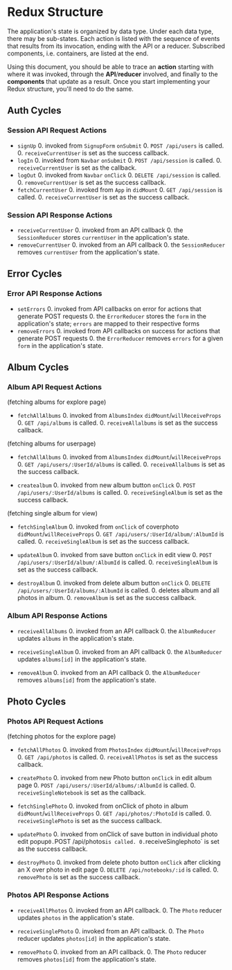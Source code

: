 # Redux Structure

The application's state is organized by data type. Under each data type, there
may be sub-states. Each action is listed with the sequence of events that
results from its invocation, ending with the API or a reducer. Subscribed
components, i.e. containers, are listed at the end.

Using this document, you should be able to trace an **action** starting with
where it was invoked, through the **API**/**reducer** involved, and finally to
the **components** that update as a result. Once you start implementing your
Redux structure, you'll need to do the same.

## Auth Cycles

### Session API Request Actions

* `signUp`
  0. invoked from `SignupForm` `onSubmit`
  0. `POST /api/users` is called.
  0. `receiveCurrentUser` is set as the success callback.
* `logIn`
  0. invoked from `Navbar` `onSubmit`
  0. `POST /api/session` is called.
  0. `receiveCurrentUser` is set as the callback.
* `logOut`
  0. invoked from `Navbar` `onClick`
  0. `DELETE /api/session` is called.
  0. `removeCurrentUser` is set as the success callback.
* `fetchCurrentUser`
  0. invoked from `App` in `didMount`
  0. `GET /api/session` is called.
  0. `receiveCurrentUser` is set as the success callback.

### Session API Response Actions

* `receiveCurrentUser`
  0. invoked from an API callback
  0. the `SessionReducer` stores `currentUser` in the application's state.
* `removeCurrentUser`
  0. invoked from an API callback
  0. the `SessionReducer` removes `currentUser` from the application's state.

## Error Cycles

### Error API Response Actions
* `setErrors`
  0. invoked from API callbacks on error for actions that generate POST requests
  0. the `ErrorReducer` stores the `form` in the application's state; `errors` are mapped to their respective forms
* `removeErrors`
  0. invoked from API callbacks on success for actions that generate POST requests
  0. the `ErrorReducer` removes `errors` for a given `form` in the application's state.

## Album Cycles

### Album API Request Actions
(fetching albums for explore page)
* `fetchAllAlbums`
  0. invoked from `AlbumsIndex` `didMount`/`willReceiveProps`
  0. `GET /api/albums` is called.
  0. `receiveAllalbums` is set as the success callback.

(fetching albums for userpage)
* `fetchAllAlbums`
  0. invoked from `AlbumsIndex` `didMount`/`willReceiveProps`
  0. `GET /api/users/:UserId/albums` is called.
  0. `receiveAllalbums` is set as the success callback.
  
* `createalbum`
  0. invoked from new album button `onClick`
  0. `POST /api/users/:UserId/albums` is called.
  0. `receiveSingleAlbum` is set as the success callback.

(fetching single album for view)
* `fetchSingleAlbum`
  0. invoked from `onClick` of coverphoto `didMount`/`willReceiveProps`
  0. `GET /api/users/:UserId/album/:AlbumId` is called.
  0. `receiveSingleAlbum` is set as the success callback.

* `updateAlbum`
  0. invoked from save button `onClick` in edit view
  0. `POST /api/users/:UserId/album/:AlbumId` is called.
  0. `receiveSingleAlbum` is set as the success callback.

* `destroyAlbum`
  0. invoked from delete album button `onClick`
  0. `DELETE /api/users/:UserId/albums/:AlbumId` is called.
  0. deletes album and all photos in album.
  0. `removeAlbum` is set as the success callback.

### Album API Response Actions

* `receiveAllAlbums`
  0. invoked from an API callback
  0. the `AlbumReducer` updates `albums` in the application's state.

* `receiveSingleAlbum`
  0. invoked from an API callback
  0. the `AlbumReducer` updates `albums[id]` in the application's state.

* `removeAlbum`
  0. invoked from an API callback
  0. the `AlbumReducer` removes `albums[id]` from the application's state.

## Photo Cycles

### Photos API Request Actions

(fetching photos for the explore page)
* `fetchAllPhotos`
  0. invoked from `PhotosIndex` `didMount`/`willReceiveProps`
  0. `GET /api/photos` is called.
  0. `receiveAllPhotos` is set as the success callback.

* `createPhoto`
  0. invoked from new Photo button `onClick` in edit album page
  0. `POST /api/users/:UserId/albums/:AlbumId` is called.
  0. `receiveSingleNotebook` is set as the callback.

* `fetchSinglePhoto`
  0. invoked from onClick of photo in album `didMount`/`willReceiveProps`
  0. `GET /api/photos/:PhotoId` is called.
  0. `receiveSinglePhoto` is set as the success callback.

* `updatePhoto`
  0. invoked from onClick of save button in individual photo edit popup`
  0. `POST /api/photos` is called.
  0. `receiveSinglephoto` is set as the success callback.

* `destroyPhoto`
  0. invoked from delete photo button `onClick` after clicking an X over photo in edit page
  0. `DELETE /api/notebooks/:id` is called.
  0. `removePhoto` is set as the success callback.

### Photos API Response Actions 

* `receiveAllPhotos`
  0. invoked from an API callback.
  0. The `Photo` reducer updates `photos` in the application's state.

* `receiveSinglePhoto`
  0. invoked from an API callback.
  0. The `Photo` reducer updates `photos[id]` in the application's state.

* `removePhoto`
  0. invoked from an API callback.
  0. The `Photo` reducer removes `photos[id]` from the application's state.

